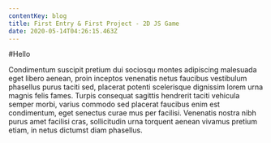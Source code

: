 ```yaml
---
contentKey: blog
title: First Entry & First Project - 2D JS Game
date: 2020-05-14T04:26:15.463Z
---
```

#Hello

Condimentum suscipit pretium dui sociosqu montes adipiscing malesuada eget libero aenean, proin inceptos venenatis netus faucibus vestibulum phasellus purus taciti sed, placerat potenti scelerisque dignissim lorem urna magnis felis fames. Turpis consequat sagittis hendrerit taciti vehicula semper morbi, varius commodo sed placerat faucibus enim est condimentum, eget senectus curae mus per facilisi. Venenatis nostra nibh purus amet facilisi cras, sollicitudin urna torquent aenean vivamus pretium etiam, in netus dictumst diam phasellus.